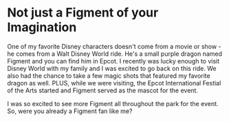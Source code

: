 # Not just a Figment of your Imagination

One of my favorite Disney characters doesn't come from a movie or show - he comes from a Walt Disney World ride.  He's a small purple dragon named Figment and you can find him in Epcot.  I recently was lucky enough to visit Disney World with my family and I was excited to go back on this ride.  We also had the chance to take a few magic shots that featured my favorite dragon as well.  PLUS, while we were visiting, the Epcot International Festial of the Arts started and Figment served as the mascot for the event.

I was so excited to see more Figment all throughout the park for the event.  So, were you already a Figment fan like me?
